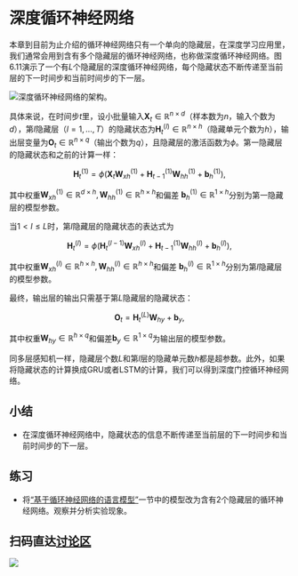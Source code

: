 # 深度循环神经网络

本章到目前为止介绍的循环神经网络只有一个单向的隐藏层，在深度学习应用里，我们通常会用到含有多个隐藏层的循环神经网络，也称做深度循环神经网络。图6.11演示了一个有$L$个隐藏层的深度循环神经网络，每个隐藏状态不断传递至当前层的下一时间步和当前时间步的下一层。

![深度循环神经网络的架构。](../img/deep-rnn.svg)


具体来说，在时间步$t$里，设小批量输入$\boldsymbol{X}_t \in \mathbb{R}^{n \times d}$（样本数为$n$，输入个数为$d$），第$l$隐藏层（$l=1,\ldots,T$）的隐藏状态为$\boldsymbol{H}_t^{(l)}  \in \mathbb{R}^{n \times h}$（隐藏单元个数为$h$），输出层变量为$\boldsymbol{O}_t \in \mathbb{R}^{n \times q}$（输出个数为$q$），且隐藏层的激活函数为$\phi$。第一隐藏层的隐藏状态和之前的计算一样：

$$\boldsymbol{H}_t^{(1)} = \phi(\boldsymbol{X}_t \boldsymbol{W}_{xh}^{(1)} + \boldsymbol{H}_{t-1}^{(1)} \boldsymbol{W}_{hh}^{(1)}  + \boldsymbol{b}_h^{(1)}),$$


其中权重$\boldsymbol{W}_{xh}^{(1)} \in \mathbb{R}^{d \times h}, \boldsymbol{W}_{hh}^{(1)} \in \mathbb{R}^{h \times h}$和偏差 $\boldsymbol{b}_h^{(1)} \in \mathbb{R}^{1 \times h}$分别为第一隐藏层的模型参数。

当$1 < l \leq L$时，第$l$隐藏层的隐藏状态的表达式为

$$\boldsymbol{H}_t^{(l)} = \phi(\boldsymbol{H}_t^{(l-1)} \boldsymbol{W}_{xh}^{(l)} + \boldsymbol{H}_{t-1}^{(1)} \boldsymbol{W}_{hh}^{(l)}  + \boldsymbol{b}_h^{(l)}),$$


其中权重$\boldsymbol{W}_{xh}^{(l)} \in \mathbb{R}^{h \times h}, \boldsymbol{W}_{hh}^{(l)} \in \mathbb{R}^{h \times h}$和偏差 $\boldsymbol{b}_h^{(l)} \in \mathbb{R}^{1 \times h}$分别为第$l$隐藏层的模型参数。

最终，输出层的输出只需基于第$L$隐藏层的隐藏状态：

$$\boldsymbol{O}_t = \boldsymbol{H}_t^{(L)} \boldsymbol{W}_{hy} + \boldsymbol{b}_y,$$

其中权重$\boldsymbol{W}_{hy} \in \mathbb{R}^{h \times q}$和偏差$\boldsymbol{b}_y \in \mathbb{R}^{1 \times q}$为输出层的模型参数。

同多层感知机一样，隐藏层个数$L$和第$l$层的隐藏单元数$h$都是超参数。此外，如果将隐藏状态的计算换成GRU或者LSTM的计算，我们可以得到深度门控循环神经网络。

## 小结

* 在深度循环神经网络中，隐藏状态的信息不断传递至当前层的下一时间步和当前时间步的下一层。


## 练习

* 将[“基于循环神经网络的语言模型”](rnn-lang-model.md)一节中的模型改为含有2个隐藏层的循环神经网络。观察并分析实验现象。


## 扫码直达[讨论区](https://discuss.gluon.ai/t/topic/6730)

![](../img/qr_deep-rnn.svg)
